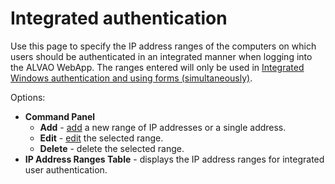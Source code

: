 # Integrated authentication
 
Use this page to specify the IP address ranges of the computers on which users should be authenticated in an integrated manner when logging into the ALVAO WebApp. The ranges entered will only be used in [Integrated Windows authentication and using forms (simultaneously)](../../../../alvao-asset-management/implementation/installation/installation-server-manual).
  
Options:

- **Command Panel**
    - **Add** - [add](new-IP-range) a new range of IP addresses or a single address.
    - **Edit** - [edit](new-IP-range) the selected range.
    - **Delete** - delete the selected range.
- **IP Address Ranges Table** - displays the IP address ranges for integrated user authentication.
